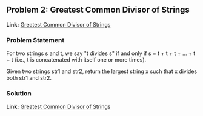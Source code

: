 ## Problem 2: Greatest Common Divisor of Strings

**Link:** [Greatest Common Divisor of Strings](https://leetcode.com/problems/greatest-common-divisor-of-strings/description/?envType=study-plan-v2&envId=leetcode-75)  

### Problem Statement
For two strings s and t, we say "t divides s" if and only if s = t + t + t + ... + t + t (i.e., t is concatenated with itself one or more times).

Given two strings str1 and str2, return the largest string x such that x divides both str1 and str2.

### Solution

**Link:** [Greatest Common Divisor of Strings](https://leetcode.com/problems/greatest-common-divisor-of-strings/solutions/6421922/gcd-of-strings-simple-approach-and-explanation) 

